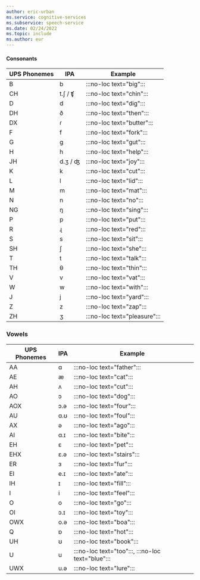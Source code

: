 ```yaml
---
author: eric-urban
ms.service: cognitive-services
ms.subservice: speech-service
ms.date: 02/24/2022
ms.topic: include
ms.author: eur
---
```


#### Consonants

| UPS Phonemes | IPA     | Example  |
|------------|---------|----------|
| B          | b       | :::no-loc text="big":::      |
| CH         | t.ʃ / ʧ | :::no-loc text="chin":::     |
| D          | d       | :::no-loc text="dig":::      |
| DH         | ð       | :::no-loc text="then":::     |
| DX         | ɾ       | :::no-loc text="butter":::   |
| F          | f       | :::no-loc text="fork":::     |
| G          | g       | :::no-loc text="gut":::      |
| H          | h       | :::no-loc text="help":::     |
| JH         | d.ʒ / ʤ | :::no-loc text="joy":::      |
| K          | k       | :::no-loc text="cut":::      |
| L          | l       | :::no-loc text="lid":::      |
| M          | m       | :::no-loc text="mat":::      |
| N          | n       | :::no-loc text="no":::       |
| NG         | ŋ       | :::no-loc text="sing":::     |
| P          | p       | :::no-loc text="put":::      |
| R          | ɻ       | :::no-loc text="red":::      |
| S          | s       | :::no-loc text="sit":::      |
| SH         | ʃ       | :::no-loc text="she":::      |
| T          | t       | :::no-loc text="talk":::     |
| TH         | θ       | :::no-loc text="thin":::     |
| V          | v       | :::no-loc text="vat":::      |
| W          | w       | :::no-loc text="with":::     |
| J          | j       | :::no-loc text="yard":::     |
| Z          | z       | :::no-loc text="zap":::      |
| ZH         | ʒ       | :::no-loc text="pleasure"::: |

### Vowels

| UPS Phonemes | IPA | Example   |
|-----------|-----|-----------|
| AA        | ɑ   | :::no-loc text="father":::    |
| AE        | æ   | :::no-loc text="cat":::       |
| AH        | ʌ   | :::no-loc text="cut":::       |
| AO        | ɔ   | :::no-loc text="dog":::       |
| AOX       | ɔ.ə | :::no-loc text="four":::      |
| AU        | ɑ.ʊ | :::no-loc text="foul":::      |
| AX        | ə   | :::no-loc text="ago":::       |
| AI        | ɑ.ɪ | :::no-loc text="bite":::      |
| EH        | ɛ   | :::no-loc text="pet":::       |
| EHX       | ɛ.ə | :::no-loc text="stairs":::    |
| ER        | ɜ   | :::no-loc text="fur":::       |
| EI        | e.ɪ | :::no-loc text="ate":::       |
| IH        | ɪ   | :::no-loc text="fill":::      |
| I         | i   | :::no-loc text="feel":::      |
| O         | o   | :::no-loc text="go":::        |
| OI        | ɔ.ɪ | :::no-loc text="toy":::       |
| OWX       | o.ə | :::no-loc text="boa":::       |
| Q         | ɒ   | :::no-loc text="hot":::       |
| UH        | ʊ   | :::no-loc text="book":::      |
| U         | u   | :::no-loc text="too":::, :::no-loc text="blue"::: |
| UWX       | u.ə | :::no-loc text="lure":::      |
